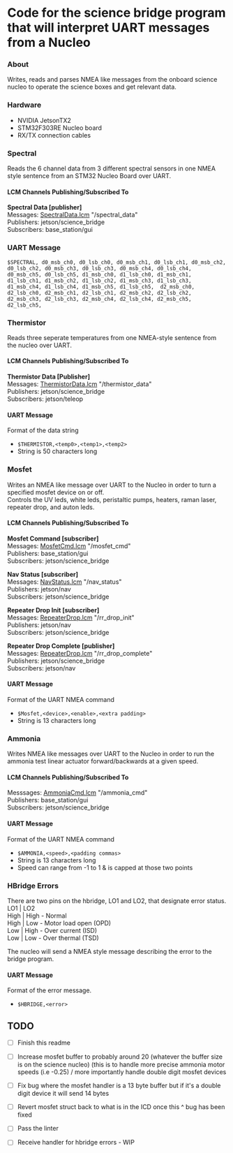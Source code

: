 Code for the science bridge program that will interpret UART messages from a Nucleo
======================================================================================
### About
Writes, reads and parses NMEA like messages from the onboard 
science nucleo to operate the science boxes and get relevant data.

### Hardware
- NVIDIA JetsonTX2
- STM32F303RE Nucleo board
- RX/TX connection cables 

### Spectral
Reads the 6 channel data from 3 different spectral sensors in one NMEA style sentence from an STM32 Nucleo Board over UART. 
#### LCM Channels Publishing/Subscribed To
**Spectral Data [publisher]** \
Messages: [SpectralData.lcm](https://github.com/cgiger00/mrover-workspace/blob/spectral/rover_msgs/SpectralData.lcm) "/spectral_data" \
Publishers: jetson/science_bridge \
Subscribers: base_station/gui
### UART Message
`$SPECTRAL, d0_msb_ch0, d0_lsb_ch0, d0_msb_ch1, d0_lsb_ch1, d0_msb_ch2, d0_lsb_ch2, d0_msb_ch3, d0_lsb_ch3, d0_msb_ch4, d0_lsb_ch4, d0_msb_ch5, d0_lsb_ch5, d1_msb_ch0, d1_lsb_ch0, d1_msb_ch1, d1_lsb_ch1, d1_msb_ch2, d1_lsb_ch2, d1_msb_ch3, d1_lsb_ch3, d1_msb_ch4, d1_lsb_ch4, d1_msb_ch5, d1_lsb_ch5,  d2_msb_ch0, d2_lsb_ch0, d2_msb_ch1, d2_lsb_ch1, d2_msb_ch2, d2_lsb_ch2, d2_msb_ch3, d2_lsb_ch3, d2_msb_ch4, d2_lsb_ch4, d2_msb_ch5, d2_lsb_ch5,`

### Thermistor
Reads three seperate temperatures from one NMEA-style sentence from the nucleo over UART.
#### LCM Channels Publishing/Subscribed To
**Thermistor Data [Publisher]** \
Messages: [ThermistorData.lcm](https://github.com/cgiger00/mrover-workspace/blob/science-nucleo/rover_msgs/ThermistorData.lcm) "/thermistor_data" \
Publishers: jetson/science_bridge\
Subscribers: jetson/teleop
#### UART Message
Format of the data string
- `$THERMISTOR,<temp0>,<temp1>,<temp2>`
- String is 50 characters long

### Mosfet
Writes an NMEA like message over UART to the Nucleo in order to turn a specified mosfet device on or off. \
Controls the UV leds, white leds, peristaltic pumps, heaters, raman laser, repeater drop, and auton leds.
#### LCM Channels Publishing/Subscribed To
**Mosfet Command [subscriber]** \
Messages: [MosfetCmd.lcm](https://github.com/cgiger00/mrover-workspace/blob/science-nucleo/rover_msgs/MosfetCmd.lcm) "/mosfet_cmd" \
Publishers: base_station/gui \
Subscribers: jetson/science_bridge

**Nav Status [subscriber]** \
Messages: [NavStatus.lcm](https://github.com/cgiger00/mrover-workspace/blob/science-nucleo/rover_msgs/NavStatus.lcm) "/nav_status" \
Publishers: jetson/nav \
Subscribers: jetson/science_bridge

**Repeater Drop Init [subscriber]** \
Messages: [RepeaterDrop.lcm](https://github.com/cgiger00/mrover-workspace/blob/science-nucleo/rover_msgs/RepeaterDrop.lcm) "/rr_drop_init" \
Publishers: jetson/nav \
Subscribers: jetson/science_bridge

**Repeater Drop Complete [publisher]** \
Messages: [RepeaterDrop.lcm](https://github.com/cgiger00/mrover-workspace/blob/science-nucleo/rover_msgs/RepeaterDrop.lcm) "/rr_drop_complete" \
Publishers: jetson/science_bridge\
Subscribers: jetson/nav

#### UART Message
Format of the UART NMEA command
- `$Mosfet,<device>,<enable>,<extra padding>`
- String is 13 characters long

### Ammonia
Writes NMEA like messages over UART to the Nucleo in order to run the ammonia test linear actuator forward/backwards at a given speed. 
#### LCM Channels Publishing/Subscribed To 
Messsages: [AmmoniaCmd.lcm](https://github.com/jnnanni/mrover-workspace/blob/sagui/rover_msgs/AmmoniaCmd.lcm) "/ammonia_cmd" \
Publishers: base_station/gui \
Subscribers: jetson/science_bridge
#### UART Message
Format of the UART NMEA command
- `$AMMONIA,<speed>,<padding commas>`
- String is 13 characters long
- Speed can range from -1 to 1 & is capped at those two points 

### HBridge Errors
There are two pins on the hbridge, LO1 and LO2, that designate error status. \
LO1    |   LO2  \
High   |   High - Normal \
High   |   Low - Motor load open (OPD) \
Low    |   High - Over current (ISD) \
Low    |   Low - Over thermal (TSD)

The nucleo will send a NMEA style message describing the error to the bridge program.
#### UART Message
Format of the error message.
- `$HBRIDGE,<error>`

## TODO
- [ ] Finish this readme
- [ ] Increase mosfet buffer to probably around 20 (whatever the buffer size is on the science nucleo) (this is to handle more precise ammonia motor speeds (i.e -0.25) / more importantly handle double digit mosfet devices
- [ ] Fix bug where the mosfet handler is a 13 byte buffer but if it's a double digit device it will send 14 bytes 
- [ ] Revert mosfet struct back to what is in the ICD once this ^ bug has been fixed 
- [ ] Pass the linter
- [ ] Receive handler for hbridge errors - WIP

